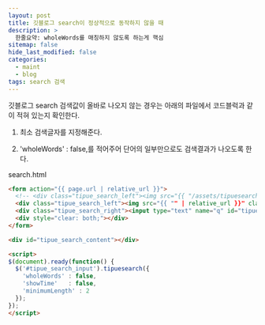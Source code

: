 ```yaml
---
layout: post
title: 깃블로그 search이 정상적으로 동작하지 않을 때
description: >
  한줄요약: wholeWords를 매칭하지 않도록 하는게 핵심
sitemap: false
hide_last_modified: false
categories:
  - maint
  - blog
tags: search 검색
---
```


깃블로그 search 검색값이 올바로 나오지 않는 경우는 아래의 파일에서
코드블럭과 같이 적혀 있는지 확인한다.


1. 최소 검색글자를 지정해준다.

2. 'wholeWords' : false,를 적어주어 단어의 일부만으로도 검색결과가 나오도록 한다.

search.html
~~~html
<form action="{{ page.url | relative_url }}">
  <!-- <div class="tipue_search_left"><img src="{{ "/assets/tipuesearch/search.png" | relative_url }}" class="tipue_search_icon"></div> -->
  <div class="tipue_search_left"><img src="{{ "" | relative_url }}" class="tipue_search_icon"></div>
  <div class="tipue_search_right"><input type="text" name="q" id="tipue_search_input" pattern=".{3,}" title="At least 3 characters" required></div>
  <div style="clear: both;"></div>
</form>

<div id="tipue_search_content"></div>

<script>
$(document).ready(function() {
  $('#tipue_search_input').tipuesearch({
    'wholeWords' : false,
    'showTime'   : false,
    'minimumLength' : 2
  });
});
</script>
~~~
